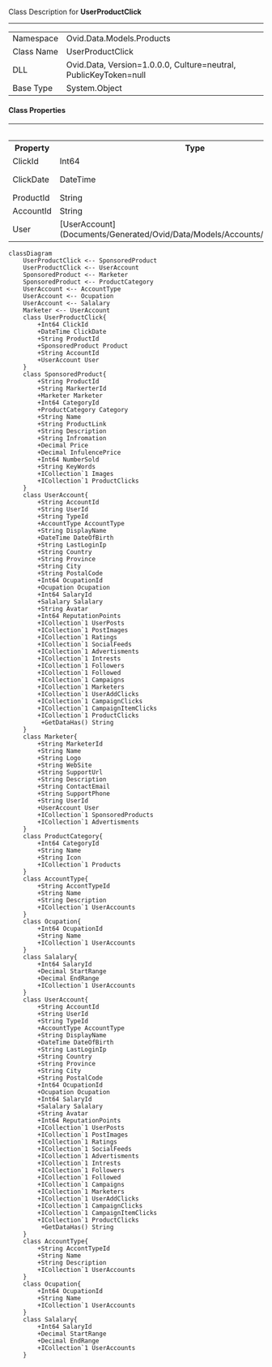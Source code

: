 
Class Description for <strong>UserProductClick</strong><hr/>
<table>
<tr><td> Namespace </td><td> Ovid.Data.Models.Products </td></tr>
<tr><td> Class Name </td><td> UserProductClick </td></tr>
<tr><td> DLL </td><td> Ovid.Data, Version=1.0.0.0, Culture=neutral, PublicKeyToken=null </td></tr>
<tr><td> Base Type </td><td> System.Object </td></tr>
<table>

<h4>Class Properties</h4>
<hr/>
<table style="width:100%;">
<tr>
<th>Property</th>
<th>Type</th>
<th style="width:40%">Summary</th>
</tr>
<tr>
<td>ClickId</td>
<td>Int64</td>
<td>Record Id</td>
</tr>
<tr>
<td>ClickDate</td>
<td>DateTime</td>
<td>Clicked Date</td>
</tr>
<tr>
<td>ProductId</td>
<td>String</td>
<td>Campaign</td>
</tr>
<tr>
<td>AccountId</td>
<td>String</td>
<td>User</td>
</tr>
<tr>
<td>User</td>
<td>[UserAccount](Documents/Generated/Ovid/Data/Models/Accounts/UserAccount.md)</td>
<td>User Nav</td>
</tr>
</table>


```mermaid
classDiagram
	UserProductClick <-- SponsoredProduct
	UserProductClick <-- UserAccount
	SponsoredProduct <-- Marketer
	SponsoredProduct <-- ProductCategory
	UserAccount <-- AccountType
	UserAccount <-- Ocupation
	UserAccount <-- Salalary
	Marketer <-- UserAccount
	class UserProductClick{
		+Int64 ClickId
		+DateTime ClickDate
		+String ProductId
		+SponsoredProduct Product
		+String AccountId
		+UserAccount User
	}
	class SponsoredProduct{
		+String ProductId
		+String MarkerterId
		+Marketer Marketer
		+Int64 CategoryId
		+ProductCategory Category
		+String Name
		+String ProductLink
		+String Description
		+String Infromation
		+Decimal Price
		+Decimal InfulencePrice
		+Int64 NumberSold
		+String KeyWords
		+ICollection`1 Images
		+ICollection`1 ProductClicks
	}
	class UserAccount{
		+String AccountId
		+String UserId
		+String TypeId
		+AccountType AccountType
		+String DisplayName
		+DateTime DateOfBirth
		+String LastLoginIp
		+String Country
		+String Province
		+String City
		+String PostalCode
		+Int64 OcupationId
		+Ocupation Ocupation
		+Int64 SalaryId
		+Salalary Salalary
		+String Avatar
		+Int64 ReputationPoints
		+ICollection`1 UserPosts
		+ICollection`1 PostImages
		+ICollection`1 Ratings
		+ICollection`1 SocialFeeds
		+ICollection`1 Advertisments
		+ICollection`1 Intrests
		+ICollection`1 Followers
		+ICollection`1 Followed
		+ICollection`1 Campaigns
		+ICollection`1 Marketers
		+ICollection`1 UserAddClicks
		+ICollection`1 CampaignClicks
		+ICollection`1 CampaignItemClicks
		+ICollection`1 ProductClicks
		 +GetDataHas() String
	}
	class Marketer{
		+String MarketerId
		+String Name
		+String Logo
		+String WebSite
		+String SupportUrl
		+String Description
		+String ContactEmail
		+String SupportPhone
		+String UserId
		+UserAccount User
		+ICollection`1 SponsoredProducts
		+ICollection`1 Advertisments
	}
	class ProductCategory{
		+Int64 CategoryId
		+String Name
		+String Icon
		+ICollection`1 Products
	}
	class AccountType{
		+String AccontTypeId
		+String Name
		+String Description
		+ICollection`1 UserAccounts
	}
	class Ocupation{
		+Int64 OcupationId
		+String Name
		+ICollection`1 UserAccounts
	}
	class Salalary{
		+Int64 SalaryId
		+Decimal StartRange
		+Decimal EndRange
		+ICollection`1 UserAccounts
	}
	class UserAccount{
		+String AccountId
		+String UserId
		+String TypeId
		+AccountType AccountType
		+String DisplayName
		+DateTime DateOfBirth
		+String LastLoginIp
		+String Country
		+String Province
		+String City
		+String PostalCode
		+Int64 OcupationId
		+Ocupation Ocupation
		+Int64 SalaryId
		+Salalary Salalary
		+String Avatar
		+Int64 ReputationPoints
		+ICollection`1 UserPosts
		+ICollection`1 PostImages
		+ICollection`1 Ratings
		+ICollection`1 SocialFeeds
		+ICollection`1 Advertisments
		+ICollection`1 Intrests
		+ICollection`1 Followers
		+ICollection`1 Followed
		+ICollection`1 Campaigns
		+ICollection`1 Marketers
		+ICollection`1 UserAddClicks
		+ICollection`1 CampaignClicks
		+ICollection`1 CampaignItemClicks
		+ICollection`1 ProductClicks
		 +GetDataHas() String
	}
	class AccountType{
		+String AccontTypeId
		+String Name
		+String Description
		+ICollection`1 UserAccounts
	}
	class Ocupation{
		+Int64 OcupationId
		+String Name
		+ICollection`1 UserAccounts
	}
	class Salalary{
		+Int64 SalaryId
		+Decimal StartRange
		+Decimal EndRange
		+ICollection`1 UserAccounts
	}
```


